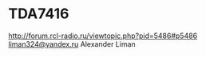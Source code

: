 # TDA7416
http://forum.rcl-radio.ru/viewtopic.php?pid=5486#p5486
liman324@yandex.ru
Alexander Liman

